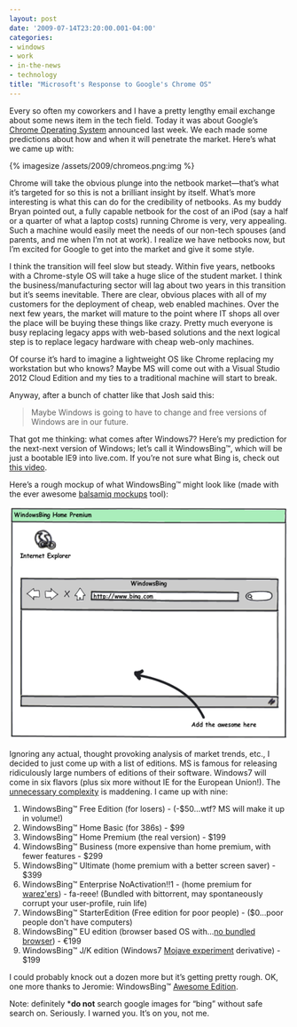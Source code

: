 ```yaml
---
layout: post
date: '2009-07-14T23:20:00.001-04:00'
categories:
- windows
- work
- in-the-news
- technology
title: "Microsoft's Response to Google's Chrome OS"
---
```


Every so often my coworkers and I have a pretty lengthy email exchange about some news item in the tech field. Today it was about Google’s [Chrome Operating System](http://googleblog.blogspot.com/2009/07/introducing-google-chrome-os.html) announced last week. We each made some predictions about how and when it will penetrate the market. Here’s what we came up with:

{% imagesize /assets/2009/chromeos.png:img %}

Chrome will take the obvious plunge into the netbook market—that’s what it’s targeted for so this is not a brilliant insight by itself. What’s more interesting is what this can do for the credibility of netbooks. As my buddy Bryan pointed out, a fully capable netbook for the cost of an iPod (say a half or a quarter of what a laptop costs) running Chrome is very, very appealing. Such a machine would easily meet the needs of our non-tech spouses (and parents, and me when I’m not at work). I realize we have netbooks now, but I’m excited for Google to get into the market and give it some style.

I think the transition will feel slow but steady. Within five years, netbooks with a Chrome-style OS will take a huge slice of the student market. I think the business/manufacturing sector will lag about two years in this transition but it’s seems inevitable. There are clear, obvious places with all of my customers for the deployment of cheap, web enabled machines. Over the next few years, the market will mature to the point where IT shops all over the place will be buying these things like crazy. Pretty much everyone is busy replacing legacy apps with web-based solutions and the next logical step is to replace legacy hardware with cheap web-only machines.

Of course it’s hard to imagine a lightweight OS like Chrome replacing my workstation but who knows? Maybe MS will come out with a Visual Studio 2012 Cloud Edition and my ties to a traditional machine will start to break. 

Anyway, after a bunch of chatter like that Josh said this:

> Maybe Windows is going to have to change and free versions of Windows are in our future.

That got me thinking: what comes after Windows7? Here’s my prediction for the next-next version of Windows; let’s call it WindowsBing™, which will be just a bootable IE9 into live.com. If you’re not sure what Bing is, check out [this video](http://www.collegehumor.com/video:1915736).  

Here’s a rough mockup of what WindowsBing™ might look like (made with the ever awesome [balsamiq mockups](http://www.balsamiq.com/products/mockups) tool):

![](/assets/2009/WindowsBing-13.png) 

Ignoring any actual, thought provoking analysis of market trends, etc., I decided to just come up with a list of editions. MS is famous for releasing ridiculously large numbers of editions of their software. Windows7 will come in six flavors (plus six more without IE for the European Union!). The [unnecessary complexity](http://en.wikipedia.org/wiki/Windows_7_editions#Comparison_chart) is maddening. I came up with nine:  

  1. WindowsBing™ Free Edition (for losers) - (-$50...wtf? MS will make it up in volume!)
  2. WindowsBing™ Home Basic (for 386s) - $99
  3. WindowsBing™ Home Premium (the real version) - $199
  4. WindowsBing™ Business (more expensive than home premium, with fewer features - $299
  5. WindowsBing™ Ultimate (home premium with a better screen saver) - $399
  6. WindowsBing™ Enterprise NoActivation!!1 - (home premium for [warez'ers](http://en.wikipedia.org/wiki/Warez)) - fa-reee! (Bundled with bittorrent, may spontaneously corrupt your user-profile, ruin life)
  7. WindowsBing™ StarterEdition (Free edition for poor people) - ($0...poor people don't have computers)
  8. WindowsBing™ EU edition (browser based OS with...[no bundled browser](http://news.bbc.co.uk/2/hi/business/7834792.stm)) - €199
  9. WindowsBing™ J/K edition (Windows7 [Mojave experiment](http://en.wikipedia.org/wiki/The_Mojave_Experiment) derivative) - $199

I could probably knock out a dozen more but it’s getting pretty rough. OK, one more thanks to Jeromie: WindowsBing™ [Awesome Edition](http://www.codinghorror.com/blog/archives/001283.html).



Note: definitely ***do not** search google images for “bing” without safe search on. Seriously. I warned you. It’s on you, not me.